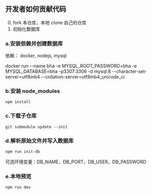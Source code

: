 ## 开发者如何贡献代码
0. fork 本仓库，本地 clone 自己的仓库
1. 初始化数据库
### a.安装依赖并创建数据库
依赖： docker, nodejs, mysql

docker run --name bha -e MYSQL_ROOT_PASSWORD=bha -e MYSQL_DATABASE=bha -p3307:3306 -d mysql:8 --character-set-server=utf8mb4 --collation-server=utf8mb4_unicode_ci

### b.安装 node_modules
```
npm install
```
### c.下载子仓库
```
git submodule update --init
```
### d.解析原始文件并写入数据库
```
npm run init-db
```
可选环境变量：DB_NAME，DB_PORT，DB_USER，DB_PASSWORD
### e.本地预览
```
npm run dev
```